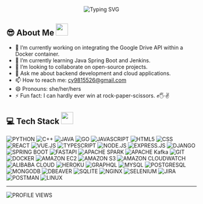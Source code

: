 <!-- ## Hi there! I'm Cindy Chen 👋 -->

<p align="center">
  <img src="https://readme-typing-svg.demolab.com?font=Georgia&size=36&pause=1000&color=F7F7F7&background=011F06&center=true&vCenter=true&random=true&width=600&lines=Hi+there!+I'm+Cindy+Chen+%F0%9F%91%8B" alt="Typing SVG" />
</p>

<!--
**liangyu0516/liangyu0516** is a ✨ _special_ ✨ repository because its `README.md` (this file) appears on your GitHub profile.

Here are some ideas to get you started:

- 🔭 I’m currently working on ...
- 🌱 I’m currently learning ...
- 👯 I’m looking to collaborate on ...
- 🤔 I’m looking for help with ...
- 💬 Ask me about ...
- 📫 How to reach me: ...
- 😄 Pronouns: ...
- ⚡ Fun fact: ...
-->

## 😎 About Me <img src = "https://media1.giphy.com/media/v1.Y2lkPTc5MGI3NjExaTBhNXQzMDBvMW9lc2U2ejhuaXY2cjN1eGI3Z3RlZHNxcXI5ZmV6aiZlcD12MV9pbnRlcm5hbF9naWZfYnlfaWQmY3Q9cw/FxAYkQqdw63hC/giphy.gif" width = 32px>
- 🔭 I’m currently working on integrating the Google Drive API within a Docker container.
- 🌱 I’m currently learning Java Spring Boot and Jenkins.
- 👯 I’m looking to collaborate on open-source projects.
- 💬 Ask me about backend development and cloud applications.
- 📫 How to reach me: cy9815526@gmail.com
- 😄 Pronouns: she/her/hers
- ⚡ Fun fact: I can hardly ever win at rock-paper-scissors. ✊🖐️✌️

## 💻 Tech Stack <img src = "https://media2.giphy.com/media/QssGEmpkyEOhBCb7e1/giphy.gif?cid=ecf05e47a0n3gi1bfqntqmob8g9aid1oyj2wr3ds3mg700bl&rid=giphy.gif" width = 32px>

![PYTHON](https://img.shields.io/badge/python-%233776AB?style=for-the-badge&logo=python&logoColor=white)
![C++](https://img.shields.io/badge/c%2B%2B-%2300599C?style=for-the-badge&logo=cplusplus&logoColor=white)
![JAVA](https://img.shields.io/badge/java-%23EA2D2E?style=for-the-badge&logo=java&logoColor=white)
![GO](https://img.shields.io/badge/go-%2300ADD8?style=for-the-badge&logo=go&logoColor=white)
![JAVASCRIPT](https://img.shields.io/badge/javascript-%23F7DF1E?style=for-the-badge&logo=javascript&logoColor=white)
![HTML5](https://img.shields.io/badge/html5-%23E34F26?style=for-the-badge&logo=html5&logoColor=white)
![CSS](https://img.shields.io/badge/css-%23663399?style=for-the-badge&logo=css&logoColor=white)
![REACT](https://img.shields.io/badge/react-%2361DAFB?style=for-the-badge&logo=react&logoColor=white)
![VUE.JS](https://img.shields.io/badge/vue.js-%234FC08D?style=for-the-badge&logo=vuedotjs&logoColor=white)
![TYPESCRIPT](https://img.shields.io/badge/typescript-%233178C6?style=for-the-badge&logo=typescript&logoColor=white)
![NODE.JS](https://img.shields.io/badge/Node.js-%235FA04E?style=for-the-badge&logo=nodedotjs&logoColor=white)
![EXPRESS.JS](https://img.shields.io/badge/express.js-%23000000?style=for-the-badge&logo=express)
![DJANGO](https://img.shields.io/badge/django-%23092E20?style=for-the-badge&logo=django&logoColor=white)
![SPRING BOOT](https://img.shields.io/badge/spring%20boot-%236DB33F?style=for-the-badge&logo=springboot&logoColor=white)
![FASTAPI](https://img.shields.io/badge/fastapi-%23009688?style=for-the-badge&logo=fastapi&logoColor=white)
![APACHE SPARK](https://img.shields.io/badge/apache%20spark-%23E25A1C?style=for-the-badge&logo=apachespark&logoColor=white)
![APACHE Kafka](https://img.shields.io/badge/apache%20kafka-%23231F20?style=for-the-badge&logo=apachekafka)
![GIT](https://img.shields.io/badge/git-%23F05032?style=for-the-badge&logo=git&logoColor=white)
![DOCKER](https://img.shields.io/badge/docker-%232496ED?style=for-the-badge&logo=docker&logoColor=white)
![AMAZON EC2](https://img.shields.io/badge/amazon%20ec2-%23FF9900?style=for-the-badge&logo=amazonec2&logoColor=white)
![AMAZON S3](https://img.shields.io/badge/amazon%20s3-%23569A31?style=for-the-badge&logo=amazons3&logoColor=white)
![AMAZON CLOUDWATCH](https://img.shields.io/badge/amazon%20cloudwatch-%23FF4F8B?style=for-the-badge&logo=amazoncloudwatch&logoColor=white)
![ALIBABA CLOUD](https://img.shields.io/badge/alibaba%20cloud-%23FF6A00?style=for-the-badge&logo=alibabacloud&logoColor=white)
![HEROKU](https://img.shields.io/badge/heroku-%23430098?style=for-the-badge&logo=heroku&logoColor=white)
![GRAPHQL](https://img.shields.io/badge/graphql-%23E10098?style=for-the-badge&logo=graphql)
![MYSQL](https://img.shields.io/badge/mysql-%234479A1?style=for-the-badge&logo=mysql&logoColor=white)
![POSTGRESQL](https://img.shields.io/badge/postgresql-%234169E1?style=for-the-badge&logo=postgresql&logoColor=white)
![MONGODB](https://img.shields.io/badge/mongodb-%2347A248?style=for-the-badge&logo=mongodb&logoColor=white)
![DBEAVER](https://img.shields.io/badge/dbeaver-%23382923?style=for-the-badge&logo=dbeaver&logoColor=white)
![SQLITE](https://img.shields.io/badge/sqlite-%23003B57?style=for-the-badge&logo=sqlite&logoColor=white)
![NGINX](https://img.shields.io/badge/nginx-%23009639?style=for-the-badge&logo=nginx&logoColor=white)
![SELENIUM](https://img.shields.io/badge/selenium-%2343B02A?style=for-the-badge&logo=selenium&logoColor=white)
![JIRA](https://img.shields.io/badge/jira-%230052CC?style=for-the-badge&logo=jira&logoColor=white)
![POSTMAN](https://img.shields.io/badge/postman-%23FF6C37?style=for-the-badge&logo=postman&logoColor=white)
![LINUX](https://img.shields.io/badge/linux-%23FCC624?style=for-the-badge&logo=linux&logoColor=white)

---

![PROFILE VIEWS](https://komarev.com/ghpvc/?username=liangyu0516&color=brightgreen)
